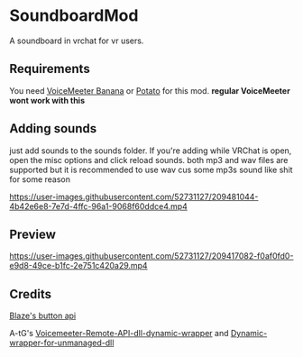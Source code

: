 # SoundboardMod
A soundboard in vrchat for vr users.

## Requirements
You need [VoiceMeeter Banana](https://vb-audio.com/Voicemeeter/banana.htm) or [Potato](https://vb-audio.com/Voicemeeter/potato.htm) for this mod. **regular VoiceMeeter wont work with this**

## Adding sounds
just add sounds to the sounds folder. If you're adding while VRChat is open, open the misc options and click reload sounds.
both mp3 and wav files are supported but it is recommended to use wav cus some mp3s sound like shit for some reason

https://user-images.githubusercontent.com/52731127/209481044-4b42e6e8-7e7d-4ffc-96a1-9068f60ddce4.mp4

## Preview

https://user-images.githubusercontent.com/52731127/209417082-f0af0fd0-e9d8-49ce-b1fc-2e751c420a29.mp4

## Credits
[Blaze's button api](https://github.com/WTFBlaze/BlazesButtonAPI)

A-tG's [Voicemeeter-Remote-API-dll-dynamic-wrapper](https://github.com/A-tG/Voicemeeter-Remote-API-dll-dynamic-wrapper) and [Dynamic-wrapper-for-unmanaged-dll](https://github.com/A-tG/Dynamic-wrapper-for-unmanaged-dll)
